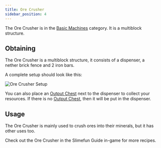 ```yaml
---
title: Ore Crusher
sidebar_position: 4
---
```


The Ore Crusher is in the [Basic Machines](/docs/Slimefun/Basic-Machines) category. It is a multiblock structure.

## Obtaining

The Ore Crusher is a multiblock structure, it consists of a dispenser, a nether brick fence and 2 iron bars.

A complete setup should look like this:

![Ore Crusher Setup](https://raw.githubusercontent.com/TheBusyBiscuit/Slimefun4-Wiki/master/images/multiblock-ore-crusher.png)

You can also place an [Output Chest](Output-Chest) next to the dispenser to collect your resources. If there is no [Output Chest](Output-Chest), then it will be put in the dispenser.

## Usage

The Ore Crusher is mainly used to crush ores into their minerals, but it has other uses too.

Check out the Ore Crusher in the Slimefun Guide in-game for more recipes.
